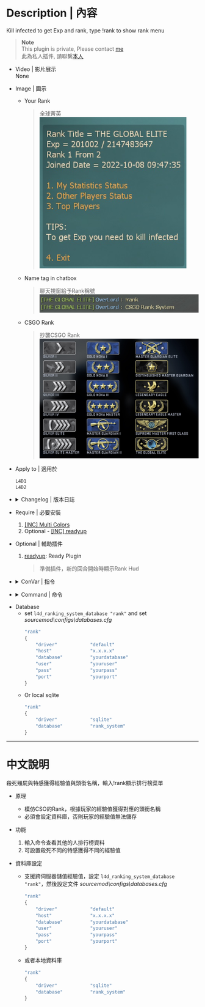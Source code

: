 # Description | 內容
Kill infected to get Exp and rank, type !rank to show rank menu

> __Note__ <br/>
This plugin is private, Please contact [me](https://github.com/fbef0102/Game-Private_Plugin#私人插件列表-private-plugins-list)<br/>
此為私人插件, 請聯繫[本人](https://github.com/fbef0102/Game-Private_Plugin#私人插件列表-private-plugins-list)

* Video | 影片展示
	<br/>None

* Image | 圖示
	* Your Rank
		> 全球菁英
		<br/>![l4d_ranking_system_1](image/l4d_ranking_system_1.jpg)
	* Name tag in chatbox 
		> 聊天視窗給予Rank稱號
		<br/>![l4d_ranking_system_2](image/l4d_ranking_system_2.jpg)
	* CSGO Rank
		> 抄襲CSGO Rank
		<br/>![l4d_ranking_system_3](image/l4d_ranking_system_3.jpg)

* Apply to | 適用於
	```
	L4D1
	L4D2
	```

* <details><summary>Changelog | 版本日誌</summary>

	* v1.2 (2022-12-23)
		* Request by Anzu
		* Show rank hud when new player joins and new round starts

	* v1.1
		* Supporty MySQL and Local-SQLite

	* v1.0
		* Original Request by Alfari
</details>

* Require | 必要安裝
	1. [[INC] Multi Colors](https://forums.alliedmods.net/showthread.php?t=247770)
	2. Optional - [[INC] readyup](/left4dead2/scripting/include/readyup.inc)

* Optional | 輔助插件
	1. [readyup](/Plugin_插件/Server_伺服器/readyup): Ready Plugin
		> 準備插件，新的回合開始時顯示Rank Hud

* <details><summary>ConVar | 指令</summary>

	* cfg/sourcemod/l4d_ranking_system.cfg
		```php
		// Giving exp for killing a boomer
		l4d_ranking_system_boomk_illed "10"

		// Giving exp for killing a charger
		l4d_ranking_system_charger_killed "30"

		// Database to save ranking system. (MySQL & SQLite supported)
		l4d_ranking_system_database "rank"

		// 0=Plugin off, 1=Plugin on.
		l4d_ranking_system_allow "1"

		// Giving exp for killing a hunter
		l4d_ranking_system_hunter_killed "20"

		// Giving exp for killing a jockey
		l4d_ranking_system_jockey_killed "25"

		// Numbers of real survivor player require to active this plugin.
		l4d_ranking_system_player_require "4"

		// Giving exp for killing a smoker
		l4d_ranking_system_smoker_killed "20"

		// Giving exp for killing a spitter
		l4d_ranking_system_spitter_killed "10"

		// Giving exp for killing a tank
		l4d_ranking_system_tank_killed "200"

		// How many top rank players to display in 'Top Players' menu
		l4d_ranking_system_top_rank_numbers "10"

		// Giving exp for killing a witch
		l4d_ranking_system_witch_killed "80"

		// Giving exp for killing a zombie
		l4d_ranking_system_zombie_killed "1"
		```
</details>

* <details><summary>Command | 命令</summary>

	* **Open Rank System Menu**
		```php
		sm_rank
		sm_rankmenu
		```
</details>

* Database
	* set ```l4d_ranking_system_database "rank"``` and set *sourcemod\configs\databases.cfg*
		```php
		"rank"
		{
			"driver"			"default"
			"host"				"x.x.x.x"
			"database"			"yourdatabase"
			"user"				"youruser"
			"pass"				"yourpass"
			"port"				"yourport"
		}
		```
	* Or local sqlite
		```php
		"rank"
		{
			"driver"			"sqlite"
			"database"			"rank_system"
		}
		```


- - - -
# 中文說明
殺死殭屍與特感獲得經驗值與頭銜名稱，輸入!rank顯示排行榜菜單

* 原理
	* 模仿CSO的Rank，根據玩家的經驗值獲得對應的頭銜名稱
	* 必須會設定資料庫，否則玩家的經驗值無法儲存

* 功能
	1. 輸入命令查看其他的人排行榜資料
	2. 可設置殺死不同的特感獲得不同的經驗值

* 資料庫設定
	* 支援跨伺服器儲值經驗值，設定 ```l4d_ranking_system_database "rank"```，然後設定文件 *sourcemod\configs\databases.cfg*
		```php
		"rank"
		{
			"driver"			"default"
			"host"				"x.x.x.x"
			"database"			"yourdatabase"
			"user"				"youruser"
			"pass"				"yourpass"
			"port"				"yourport"
		}
		```
	* 或者本地資料庫
		```php
		"rank"
		{
			"driver"			"sqlite"
			"database"			"rank_system"
		}
		```
